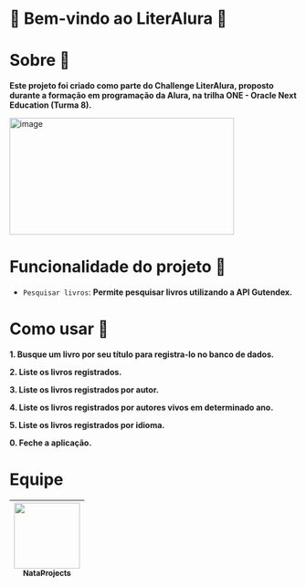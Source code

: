 # 🎉 Bem-vindo ao LiterAlura 🎉

# Sobre 📃
**Este projeto foi criado como parte do Challenge LiterAlura, proposto durante a formação em programação da Alura, na trilha ONE - Oracle Next Education (Turma 8).**

<img width="393" height="205" alt="image" src="https://github.com/user-attachments/assets/3760ffd4-f15a-4701-a8a8-0690b6a74821" />


# Funcionalidade do projeto :hammer:
- `Pesquisar livros`: **Permite pesquisar livros utilizando a API Gutendex.**

# Como usar 📌
**1. Busque um livro por seu título para registra-lo no banco de dados.**

**2. Liste os livros registrados.**

**3. Liste os livros registrados por autor.**

**4. Liste os livros registrados por autores vivos em determinado ano.**

**5. Liste os livros registrados por idioma.**

**0. Feche a aplicação.**


# Equipe

| [<img loading="lazy" src="https://avatars.githubusercontent.com/u/200856850?v=4&size=64" width=115><br><sub>NataProjects</sub>](https://github.com/NataProjects) |
 :---: |

